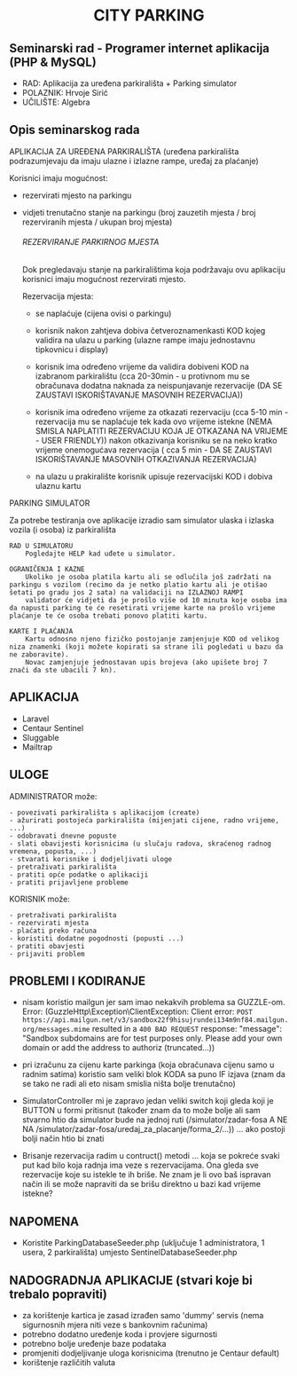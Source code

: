 <h1 align="center">CITY PARKING</h1>

## Seminarski rad - Programer internet aplikacija (PHP & MySQL)
- RAD: Aplikacija za uređena parkirališta + Parking simulator
- POLAZNIK: Hrvoje Sirić
- UČILIŠTE: Algebra

## Opis seminarskog rada
APLIKACIJA ZA UREĐENA PARKIRALIŠTA (uređena parkirališta podrazumjevaju da imaju ulazne i izlazne rampe, uređaj za plaćanje)

Korisnici imaju mogućnost:
 - rezervirati mjesto na parkingu
 - vidjeti trenutačno stanje na parkingu (broj zauzetih mjesta / broj rezerviranih mjesta / ukupan broj mjesta)

    ###### REZERVIRANJE PARKIRNOG MJESTA
    Dok pregledavaju stanje na parkiralištima koja podržavaju ovu aplikaciju korisnici imaju mogućnost rezervirati mjesto.

    Rezervacija mjesta:
      - se naplaćuje (cijena ovisi o parkingu)
      - korisnik nakon zahtjeva dobiva četveroznamenkasti KOD kojeg validira na ulazu u parking (ulazne rampe imaju jednostavnu tipkovnicu i display)
      - korisnik ima određeno vrijeme da validira dobiveni KOD na izabranom parkiralištu (cca 20-30min - u protivnom mu se obračunava dodatna naknada za neispunjavanje rezervacije (DA SE ZAUSTAVI ISKORIŠTAVANJE MASOVNIH REZERVACIJA))
      - korisnik ima određeno vrijeme za otkazati rezervaciju (cca 5-10 min - rezervacija mu se naplaćuje tek kada ovo vrijeme istekne (NEMA SMISLA NAPLATITI REZERVACIJU KOJA JE OTKAZANA NA VRIJEME - USER FRIENDLY))
        nakon otkazivanja korisniku se na neko kratko vrijeme onemogućava rezervacija ( cca 5 min - DA SE ZAUSTAVI ISKORIŠTAVANJE MASOVNIH OTKAZIVANJA REZERVACIJA)

      - na ulazu u prakiralište korisnik upisuje rezervacijski KOD i dobiva ulaznu kartu


PARKING SIMULATOR

Za potrebe testiranja ove aplikacije izradio sam simulator ulaska i izlaska vozila (i osoba) iz parkirališta

    RAD U SIMULATORU
        Pogledajte HELP kad uđete u simulator.

    OGRANIČENJA I KAZNE
        Ukoliko je osoba platila kartu ali se odlučila još zadržati na parkingu s vozilom (recimo da je netko platio kartu ali je otišao šetati po gradu jos 2 sata) na validaciji na IZLAZNOJ RAMPI
        validator će vidjeti da je prošlo više od 10 minuta koje osoba ima da napusti parking te će resetirati vrijeme karte na prošlo vrijeme plaćanje te će osoba trebati ponovo platiti kartu.

    KARTE I PLAĆANJA
        Kartu odnosno njeno fizičko postojanje zamjenjuje KOD od velikog niza znamenki (koji možete kopirati sa strane ili pogledati u bazu da ne zaboravite).
        Novac zamjenjuje jednostavan upis brojeva (ako upišete broj 7 znači da ste ubacili 7 kn).


## APLIKACIJA

- Laravel
- Centaur Sentinel
- Sluggable
- Mailtrap

## ULOGE

ADMINISTRATOR može:

    - povezivati parkirališta s aplikacijom (create)
    - ažurirati postojeća parkirališta (mijenjati cijene, radno vrijeme, ...)
    - odobravati dnevne popuste
    - slati obavijesti korisnicima (u slučaju radova, skraćenog radnog vremena, popusta, ...)
    - stvarati korisnike i dodjeljivati uloge
    - pretraživati parkirališta
    - pratiti opće podatke o aplikaciji
    - pratiti prijavljene probleme

KORISNIK može:

    - pretraživati parkirališta
    - rezervirati mjesta
    - plaćati preko računa
    - koristiti dodatne pogodnosti (popusti ...)
    - pratiti obavjesti
    - prijaviti problem


## PROBLEMI I KODIRANJE

- nisam koristio mailgun jer sam imao nekakvih problema sa GUZZLE-om. Error:
    (GuzzleHttp\Exception\ClientException: Client error: `POST https://api.mailgun.net/v3/sandbox22f9hisujrundei134m9nf84.mailgun.org/messages.mime` resulted in a `400 BAD REQUEST` response:
    "message": "Sandbox subdomains are for test purposes only. Please add your own domain or add the address to authoriz (truncated...))

- pri izračunu za cijenu karte parkinga (koja obračunava cijenu samo u radnim satima) koristio sam veliki blok KODA sa puno IF izjava (znam da se tako ne radi ali eto nisam smislia ništa bolje trenutačno)

- SimulatorController mi je zapravo jedan veliki switch koji gleda koji je BUTTON u formi pritisnut (također znam da to može bolje ali sam stvarno htio da simulator bude na jednoj ruti
    (/simulator/zadar-fosa A NE NA /simulator/zadar-fosa/uredaj_za_placanje/forma_2/...)) ... ako postoji bolji način htio bi znati

- Brisanje rezervacija radim u contruct() metodi ... koja se pokreće svaki put kad bilo koja radnja ima veze s rezervacijama. Ona gleda sve rezervacije koje su istekle te ih briše. Ne znam je li
 ovo baš ispravan način ili se može napraviti da se brišu direktno u bazi kad vrijeme istekne?


## NAPOMENA

- Koristite ParkingDatabaseSeeder.php (uključuje 1 administratora, 1 usera, 2 parkirališta) umjesto SentinelDatabaseSeeder.php

## NADOGRADNJA APLIKACIJE (stvari koje bi trebalo popraviti)

- za korištenje kartica je zasad izrađen samo 'dummy' servis (nema sigurnosnih mjera niti veze s bankovnim računima)
- potrebno dodatno uređenje koda i provjere sigurnosti
- potrebno bolje uređenje baze podataka
- promjeniti dodjeljivanje uloga korisnicima (trenutno je Centaur default)
- korištenje različitih valuta
